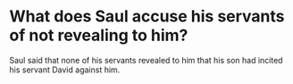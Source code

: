# What does Saul accuse his servants of not revealing to him?

Saul said that none of his servants revealed to him that his son had incited his servant David against him.
